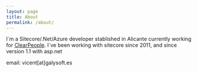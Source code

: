 ```yaml
---
layout: page
title: About
permalink: /about/
---
```


I´m a Sitecore/.Net/Azure developer stablished in Alicante currently working for [ClearPeople](https://www.clearpeople.com/content/vicent?sc_camp=414EA511533B47AED24EFE9ECC6552A9). I´ve been working with sitecore since 2011, and since version 1.1 with asp.net

email: vicent[at]galysoft.es
